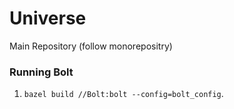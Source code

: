 # Universe 
Main Repository (follow monorepositry) 

### Running Bolt
1. `bazel build //Bolt:bolt --config=bolt_config`.